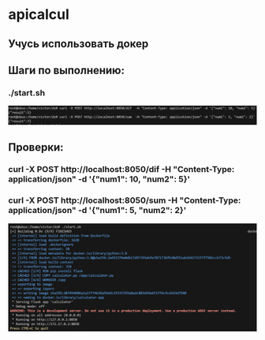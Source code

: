 # apicalcul
## Учусь использовать докер
## Шаги по выполнению:
### ./start.sh
![Запуск](https://github.com/MikaelaTR/apicalcul/blob/main/photo_2023-10-01_16-35-27.jpg)
## Проверки:
### curl -X POST http://localhost:8050/dif  -H "Content-Type: application/json" -d '{"num1": 10, "num2": 5}'
### curl -X POST http://localhost:8050/sum  -H "Content-Type: application/json" -d '{"num1": 5, "num2": 2}'
![Проверки](https://github.com/MikaelaTR/apicalcul/blob/main/photo_2023-10-01_16-35-22.jpg)

